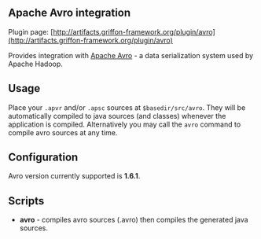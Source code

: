 
Apache Avro integration
-----------------------

Plugin page: [http://artifacts.griffon-framework.org/plugin/avro](http://artifacts.griffon-framework.org/plugin/avro)


Provides integration with [Apache Avro][1] - a data serialization system used by Apache Hadoop.

Usage
-----
Place your `.apvr` and/or `.apsc` sources at `$basedir/src/avro`. They will be automatically compiled to java sources
(and classes) whenever the application is compiled. Alternatively you may call the `avro` command to compile avro
sources at any time.

Configuration
-------------

Avro version currently supported is **1.6.1**.

Scripts
-------

 * **avro** - compiles avro sources (.avro) then compiles the generated java sources.

[1]: http://wiki.apache.org/hadoop/Avro

